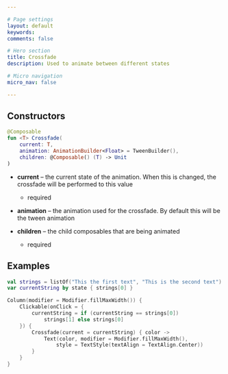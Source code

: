 ```yaml
---

# Page settings
layout: default
keywords:
comments: false

# Hero section
title: Crossfade
description: Used to animate between different states

# Micro navigation
micro_nav: false

---
```


## Constructors

```kotlin
@Composable
fun <T> Crossfade(
    current: T,
    animation: AnimationBuilder<Float> = TweenBuilder(),
    children: @Composable() (T) -> Unit
)
```

* **current** – the current state of the animation. When this is changed, the crossfade will be performed to this value
  * required

* **animation** – the animation used for the crossfade. By default this will be the tween animation

* **children** – the child composables that are being animated
  * required

## Examples

```kotlin
val strings = listOf("This the first text", "This is the second text")
var currentString by state { strings[0] }

Column(modifier = Modifier.fillMaxWidth()) {
    Clickable(onClick = {
        currentString = if (currentString == strings[0])
            strings[1] else strings[0]
    }) {
        Crossfade(current = currentString) { color ->
            Text(color, modifier = Modifier.fillMaxWidth(),
                style = TextStyle(textAlign = TextAlign.Center))
        }
    }
}
```
